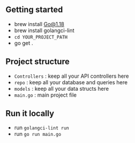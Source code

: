 ## Getting started

- brew install Go@1.18
- brew install golangci-lint         
- `cd YOUR_PROJECT_PATH`
- go get . 


## Project structure

- `Controllers` : keep all your API controllers here
- `repo` : keep all your database and queries here
- `models` : keep all your data structs here
- `main.go` : main project file


## Run it locally

- run `golangci-lint run`
- run `go run main.go`
